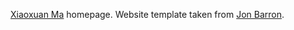 [Xiaoxuan Ma](https://shirleymaxx.github.io/) homepage. Website template taken from [Jon Barron](https://jonbarron.info/).
